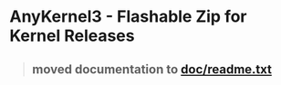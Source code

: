# AnyKernel3 - Flashable Zip for Kernel Releases

> ## moved documentation to [doc/readme.txt](https://github.com/whyakari/AnyKernel3/blob/master/doc/readme.txt)
